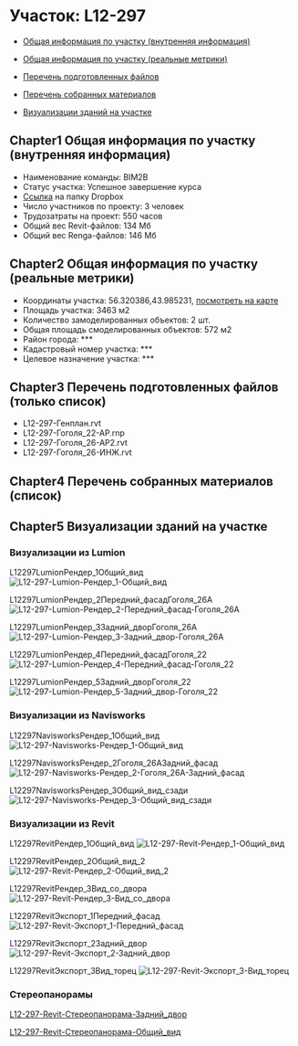 # Участок: L12-297

* [Общая информация по участку (внутренняя информация)](#Chapter1)

* [Общая информация по участку (реальные метрики)](#Chapter2)

* [Перечень подготовленных файлов](#Chapter3)

* [Перечень собранных материалов](#Chapter4)

* [Визуализации зданий на участке](#Chapter5)

## <a id="test">Chapter1</a> Общая информация по участку (внутренняя информация)
+ Наименование команды: BIM2B
+ Статус участка: Успешное завершение курса
+ [Ссылка](https://www.dropbox.com/sh/wvvgv1nw1iqred9/AACeVT6SzHPabe24sEN12F4Wa/L12_297?dl=0) на папку Dropbox
+ Число участников по проекту: 3 человек
+ Трудозатраты на проект: 550 часов
+ Общий вес Revit-файлов: 134 Мб
+ Общий вес Renga-файлов: 146 Мб
## <a id="test">Chapter2</a> Общая информация по участку (реальные метрики)
+ Координаты участка: 56.320386,43.985231, [посмотреть на карте](https://yandex.ru/maps/47/nizhny-novgorod/?ll=56.320386%2C43.985231&z=19)
+ Площадь участка: 3463 м2
+ Количество замоделированных объектов: 2 шт.
+ Общая площадь смоделированных объектов: 572 м2
+ Район города: *** 
+ Кадастровый номер участка: *** 
+ Целевое назначение участка: *** 
## <a id="test">Chapter3</a> Перечень подготовленных файлов (только список)
+ L12-297-Генплан.rvt
+ L12-297-Гоголя_22-АР.rnp
+ L12-297-Гоголя_26-АР2.rvt
+ L12-297-Гоголя_26-ИНЖ.rvt
## <a id="test">Chapter4</a> Перечень собранных материалов (список)
## <a id="test">Chapter5</a> Визуализации зданий на участке
### Визуализации из Lumion
L12297LumionРендер_1Общий_вид
![L12-297-Lumion-Рендер_1-Общий_вид](/Images/L12_297/L12-297-Lumion-Рендер_1-Общий_вид_Compressed.jpg)

L12297LumionРендер_2Передний_фасадГоголя_26А
![L12-297-Lumion-Рендер_2-Передний_фасад-Гоголя_26А](/Images/L12_297/L12-297-Lumion-Рендер_2-Передний_фасад-Гоголя_26А_Compressed.jpg)

L12297LumionРендер_3Задний_дворГоголя_26А
![L12-297-Lumion-Рендер_3-Задний_двор-Гоголя_26А](/Images/L12_297/L12-297-Lumion-Рендер_3-Задний_двор-Гоголя_26А_Compressed.jpg)

L12297LumionРендер_4Передний_фасадГоголя_22
![L12-297-Lumion-Рендер_4-Передний_фасад-Гоголя_22](/Images/L12_297/L12-297-Lumion-Рендер_4-Передний_фасад-Гоголя_22_Compressed.jpg)

L12297LumionРендер_5Задний_дворГоголя_22
![L12-297-Lumion-Рендер_5-Задний_двор-Гоголя_22](/Images/L12_297/L12-297-Lumion-Рендер_5-Задний_двор-Гоголя_22_Compressed.jpg)

### Визуализации из Navisworks
L12297NavisworksРендер_1Общий_вид
![L12-297-Navisworks-Рендер_1-Общий_вид](/Images/L12_297/L12-297-Navisworks-Рендер_1-Общий_вид_Compressed.jpg)

L12297NavisworksРендер_2Гоголя_26АЗадний_фасад
![L12-297-Navisworks-Рендер_2-Гоголя_26А-Задний_фасад](/Images/L12_297/L12-297-Navisworks-Рендер_2-Гоголя_26А-Задний_фасад_Compressed.jpg)

L12297NavisworksРендер_3Общий_вид_сзади
![L12-297-Navisworks-Рендер_3-Общий_вид_сзади](/Images/L12_297/L12-297-Navisworks-Рендер_3-Общий_вид_сзади_Compressed.jpg)

### Визуализации из Revit
L12297RevitРендер_1Общий_вид
![L12-297-Revit-Рендер_1-Общий_вид](/Images/L12_297/L12-297-Revit-Рендер_1-Общий_вид_Compressed.jpg)

L12297RevitРендер_2Общий_вид_2
![L12-297-Revit-Рендер_2-Общий_вид_2](/Images/L12_297/L12-297-Revit-Рендер_2-Общий_вид_2_Compressed.jpg)

L12297RevitРендер_3Вид_со_двора
![L12-297-Revit-Рендер_3-Вид_со_двора](/Images/L12_297/L12-297-Revit-Рендер_3-Вид_со_двора_Compressed.jpg)

L12297RevitЭкспорт_1Передний_фасад
![L12-297-Revit-Экспорт_1-Передний_фасад](/Images/L12_297/L12-297-Revit-Экспорт_1-Передний_фасад_Compressed.jpg)

L12297RevitЭкспорт_2Задний_двор
![L12-297-Revit-Экспорт_2-Задний_двор](/Images/L12_297/L12-297-Revit-Экспорт_2-Задний_двор_Compressed.jpg)

L12297RevitЭкспорт_3Вид_торец
![L12-297-Revit-Экспорт_3-Вид_торец](/Images/L12_297/L12-297-Revit-Экспорт_3-Вид_торец_Compressed.jpg)

### Стереопанорамы
[L12-297-Revit-Стереопанорама-Задний_двор](https://pano.autodesk.com/pano.html?url=jpgs/f2d92818-6f50-4e2b-b6b1-960350b5f2f9&version=2)

[L12-297-Revit-Стереопанорама-Общий_вид](https://pano.autodesk.com/pano.html?url=jpgs/24a0b0cd-db26-4c24-bc0a-8fe750a91469&version=2)

